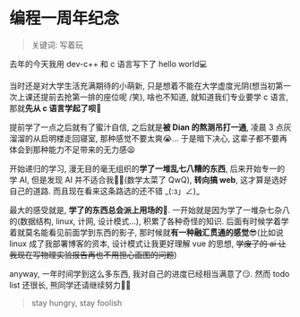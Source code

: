 # 编程一周年纪念

> 关键词: 写着玩

去年的今天我用 dev-c++ 和 c 语言写下了 hello world:computer:

当时还是对大学生活充满期待的小萌新, 只是想着不能在大学虚度光阴(想当初第一次上课还提前去抢第一排的座位呢 /笑), 啥也不知道, 就知道我们专业要学 c 语言, 那就**先从 c 语言学起了呗**:thinking:

提前学了一点之后就有了蜜汁自信, 之后就是**被 Dian 的熬测吊打一通**, 凌晨 3 点灰溜溜的从启明楼走回寝室, 那种感觉不要太爽:sob:... 于是暗下决心, 这辈子都不要再体会到那种能力不足带来的无力感:tired_face:

开始递归的学习, 漫无目的毫无组织的**学了一堆乱七八糟的东西**, 后来开始专一的学 AI, 但是发现 AI 并不适合我:man_facepalming:(数学太菜了 QwQ), **转向搞 web**, 这才算是选好自己的道路. 而且现在看来这条路选的还不错 \_(:з」∠)\_

最大的感受就是, **学了的东西总会派上用场的**:eyes:. 一开始就是因为学了一堆杂七杂八的(数据结构, linux, 计网, 设计模式...), 积累了各种奇怪的知识. 后面有时候学着学着就莫名能看见前面学到东西的影子, 那时候就**有一种融汇贯通的感觉**:sunglasses:(比如说 linux 成了我部署博客的资本, 设计模式让我更好理解 vue 的思想, <del>学废了的 ai 让我现在写物理实验报告再也不用担心画图的问题</del>)

anyway, 一年时间学到这么多东西, 我对自己的进度已经相当满意了:smirk:. 然而 todo list 还很长, 熊同学还请继续努力:fist_oncoming::fist_oncoming:

> stay hungry, stay foolish
